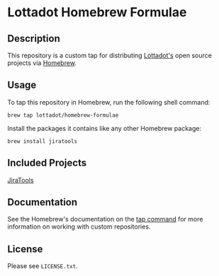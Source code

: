 # Lottadot Homebrew Formulae

## Description

This repository is a custom tap for distributing [Lottadot's](http://lottadot.com) open source projects via [Homebrew](http://brew.sh).

## Usage

To tap this repository in Homebrew, run the following shell command:

    brew tap lottadot/homebrew-formulae
    
Install the packages it contains like any other Homebrew package:

    brew install jiratools

## Included Projects

[JiraTools](https://github.com/lottadot/JiraTools)

## Documentation

See the Homebrew's documentation on the [tap command](https://github.com/Homebrew/homebrew/blob/master/share/doc/homebrew/brew-tap.md) for more information on working with custom repositories.

## License

Please see `LICENSE.txt`.
